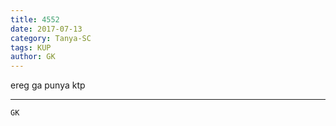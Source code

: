```yaml
---
title: 4552
date: 2017-07-13
category: Tanya-SC
tags: KUP
author: GK
---
```


ereg ga punya ktp

---



`GK`
